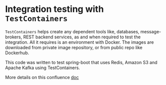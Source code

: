 # Integration testing with `TestContainers`

`TestContainers` helps create any dependent tools like, databases, message-brokers, REST backend services, as and when required to test the integration. All it requires is an environment with Docker. The images are downloaded from private image repository, or from public repo like Dockerhub.

This code was written to test spring-boot that uses Redis, Amazon S3 and Apache Kafka using TestContainers.

More details on this confluence [doc](https://fourkites.atlassian.net/wiki/spaces/RD20/pages/1691910413/Integration+testing+microservices)